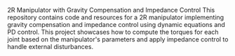 2R Manipulator with Gravity Compensation and Impedance Control
This repository contains code and resources for a 2R manipulator implementing gravity compensation and impedance control using dynamic equations and PD control. This project showcases how to compute the torques for each joint based on the manipulator's parameters and apply impedance control to handle external disturbances.
